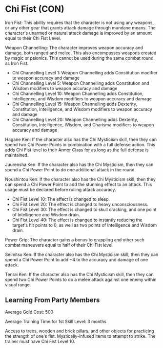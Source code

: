 # Chi Fist (CON)

Iron Fist: This ability requires that the character is not using any weapons, or any other gear that grants attack damage through mundane means. The character's unarmed or natural attack damage is improved by an amount equal to their Chi Fist Level.

Weapon Channelling: The character improves weapon accuracy and damage, both ranged and melee. This also encompasses weapons created by magic or psionics. This cannot be used during the same combat round as Iron Fist.

- Chi Channelling Level 1: Weapon Channelling adds Constitution modifier to weapon accuracy and damage
- Chi Channelling Level 5: Weapon Channelling adds Constitution and Wisdom modifiers to weapon accuracy and damage
- Chi Channelling Level 10: Weapon Channelling adds Constitution, Intelligence, and Wisdom modifiers to weapon accuracy and damage
- Chi Channelling Level 15: Weapon Channelling adds Dexterity, Constitution, Intelligence, and Wisdom modifiers to weapon accuracy and damage
- Chi Channelling Level 20: Weapon Channelling adds Dexterity, Constitution, Intelligence, Wisdom, and Charisma modifiers to weapon accuracy and damage

Hagane Ken: If the character also has the Chi Mysticism skill, then they can spend two Chi Power Points in combination with a full defense action. This adds Chi Fist level to their Armor Class for as long as the full defense is maintained.

Juurensha Ken: If the character also has the Chi Mysticism, then they can spend a Chi Power Point to do one additional attack in the round.

Noushintou Ken: If the character also has the Chi Mysticism skill, then they can spend a Chi Power Point to add the stunning effect to an attack. This usage must be declared before rolling attack accuracy.

- Chi Fist Level 10: The effect is changed to sleep.
- Chi Fist Level 20: The effect is changed to heavy unconsciousness.
- Chi Fist Level 30: The effect is changed to skull cracking, and one point of Intelligence and Wisdom drain.
- Chi Fist Level 40: The effect is changed to instantly reducing the target's hit points to 0, as well as two points of Intelligence and Wisdom drain.

Power Grip: The character gains a bonus to grappling and other such combat maneuvers equal to half of their Chi Fist level.

Seimitsu Ken: If the character also has the Chi Mysticism skill, then they can spend a Chi Power Point to add +4 to the accuracy and damage of one attack.

Tenrai Ken: If the character also has the Chi Mysticism skill, then they can spend two Chi Power Points to do a melee attack against one enemy within visual range.

## Learning From Party Members

Average Gold Cost: 500

Average Training Time for 1st Skill Level: 3 months

Access to trees, wooden and brick pillars, and other objects for practicing the strength of one's fist. Mystically-infused items to attempt to strike. The trainer must have Chi Fist Level 10.
